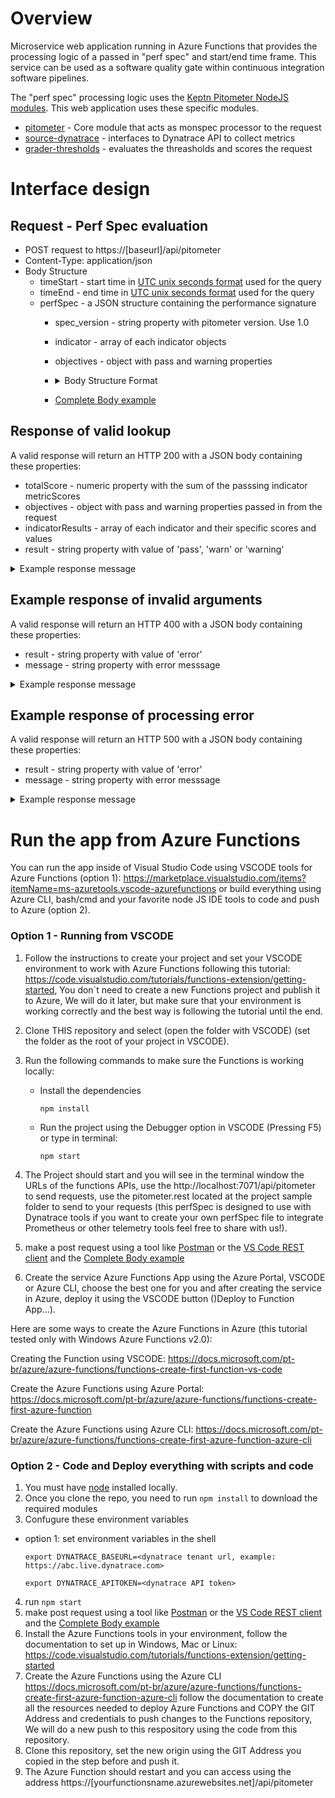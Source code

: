 # Overview

Microservice web application running in Azure Functions that provides the processing logic of a passed in "perf spec" and start/end time frame. This service can be used as a software quality gate within continuous integration software pipelines. 

The "perf spec" processing logic uses the [Keptn Pitometer NodeJS modules](https://github.com/keptn/pitometer). This web application uses these specific modules.
* [pitometer](https://github.com/pitometer/pitometer) - Core module that acts as monspec processor to the request
* [source-dynatrace](https://github.com/pitometer/source-dynatrace) - interfaces to Dynatrace API to collect metrics
* [grader-thresholds](https://github.com/pitometer/grader-thresholds) - evaluates the threasholds and scores the request

# Interface design

## Request - Perf Spec evaluation
* POST request to https://[baseurl]/api/pitometer
* Content-Type: application/json
* Body Structure
  * timeStart - start time in [UTC unix seconds format](https://cloud.google.com/dataprep/docs/html/UNIXTIME-Function_57344718) used for the query
  * timeEnd - end time in [UTC unix seconds format](https://cloud.google.com/dataprep/docs/html/UNIXTIME-Function_57344718) used for the query
  * perfSpec - a JSON structure containing the performance signature
    * spec_version - string property with pitometer version.  Use 1.0
    * indicator - array of each indicator objects
    * objectives - object with pass and warning properties
    * <details><summary>Body Structure Format</summary>

        ```
        {
            "timeStart": 1551398400,
            "timeEnd": 1555027200,
            "perfSpec": {
                "spec_version": "1.0",
                "indicators": [ { <Indicator object 1> } ],
                "objectives": {
                    "pass": 100,
                    "warning": 50
                }
            }
        }
        ```

        </details>

    * [Complete Body example](samples/pitometer.rest)


## Response of valid lookup

A valid response will return an HTTP 200 with a JSON body containing these properties:
* totalScore - numeric property with the sum of the passsing indicator metricScores
* objectives - object with pass and warning properties passed in from the request
* indicatorResults - array of each indicator and their specific scores and values
* result - string property with value of 'pass', 'warn' or 'warning'

<details><summary>
Example response message
</summary>

```
{
    "totalScore": 100,
    "objectives": {
        "pass": 100,
        "warning": 50
    },
    "indicatorResults": [
        {
            "id": "P90_ResponseTime_Frontend",
            "violations": [
                {
                    "value": 12773344.5,
                    "key": "SERVICE-CA9FE330E85EE73B",
                    "breach": "upper_critical",
                    "threshold": 4000000
                }]
            ],
            "score": 50
        },
        {
            "id": "AVG_ResponseTime_Frontend",
            "violations": [
                {
                    "value": 4308886.6,
                    "key": "SERVICE-CA9FE330E85EE73B",
                    "breach": "upper_critical",
                    "threshold": 4000000
                }
            ],
            "score": 50
        }
    ],
    "result": "pass"
}
```

</details>

## Example response of invalid arguments

A valid response will return an HTTP 400 with a JSON body containing these properties:
* result - string property with value of 'error'
* message - string property with error messsage

<details><summary>
Example response message
</summary>

```
{
  "status": "error",
  "message": "Missing timeStart. Please check your request body and try again."
}
```
</details>

## Example response of processing error

A valid response will return an HTTP 500 with a JSON body containing these properties:
* result - string property with value of 'error'
* message - string property with error messsage

<details><summary>
Example response message
</summary>

```
{
  "status": "error",
  "message": "The given timeseries id is not configured."
}
```
</details>

# Run the app from Azure Functions

You can run the app inside of Visual Studio Code using VSCODE tools for Azure Functions (option 1): https://marketplace.visualstudio.com/items?itemName=ms-azuretools.vscode-azurefunctions or build everything using Azure CLI, bash/cmd and your favorite node JS IDE tools to code and push to Azure (option 2).

### Option 1 - Running from VSCODE

1. Follow the instructions to create your project and set your VSCODE environment to work with Azure Functions following this tutorial: https://code.visualstudio.com/tutorials/functions-extension/getting-started, You don`t need to create a new Functions project and publish it to Azure, We will do it later, but make sure that your environment is working correctly and the best way is following the tutorial until the end.

2. Clone THIS repository and select (open the folder with VSCODE) (set the folder as the root of your project in VSCODE).

3. Run the following commands to make sure the Functions is working locally:

    * Install the dependencies
        ```
        npm install
        ```
    * Run the project using the Debugger option in VSCODE (Pressing F5) or type in terminal:
        ```
        npm start
        ```
4. The Project should start and you will see in the terminal window the URLs of the functions APIs, use the http://localhost:7071/api/pitometer to send requests, use the pitometer.rest located at the project sample folder to send to your requests (this perfSpec is designed to use with Dynatrace tools if you want to create your own perfSpec file to integrate Prometheus or other telemetry tools feel free to share with us!).

5. make a post request using a tool like [Postman](https://www.getpostman.com/downloads/) or the [VS Code REST client](https://marketplace.visualstudio.com/items?itemName=humao.rest-client) and the [Complete Body example](samples/pitometer.rest)

6. Create the service Azure Functions App using the Azure Portal, VSCODE or Azure CLI, choose the best one for you and after creating the service in Azure, deploy it using the VSCODE button ()Deploy to Function App...).

Here are some ways to create the Azure Functions in Azure (this tutorial tested only with Windows Azure Functions v2.0):

Creating the Function using VSCODE: https://docs.microsoft.com/pt-br/azure/azure-functions/functions-create-first-function-vs-code

Create the Azure Functions using Azure Portal: https://docs.microsoft.com/pt-br/azure/azure-functions/functions-create-first-azure-function 

Create the Azure Functions using Azure CLI: https://docs.microsoft.com/pt-br/azure/azure-functions/functions-create-first-azure-function-azure-cli 

### Option 2 - Code and Deploy everything with scripts and code

1. You must have [node](https://nodejs.org/en/download/) installed locally.
2. Once you clone the repo, you need to run ```npm install``` to download the required modules
3. Confugure these environment variables
  * option 1: set environment variables in the shell
    ```
    export DYNATRACE_BASEURL=<dynatrace tenant url, example: https://abc.live.dynatrace.com>

    export DYNATRACE_APITOKEN=<dynatrace API token>
    ```
4. run ```npm start```
5. make post request using a tool like [Postman](https://www.getpostman.com/downloads/) or the [VS Code REST client](https://marketplace.visualstudio.com/items?itemName=humao.rest-client) and the [Complete Body example](samples/pitometer.rest)
6. Install the Azure Functions tools in your environment, follow the documentation to set up in Windows, Mac or Linux: https://code.visualstudio.com/tutorials/functions-extension/getting-started 
7. Create the Azure Functions using the Azure CLI https://docs.microsoft.com/pt-br/azure/azure-functions/functions-create-first-azure-function-azure-cli follow the documentation to create all the resources needed to deploy Azure Functions and COPY the GIT Address and credentials to push changes to the Functions repository, We will do a new push to this respository using the code from this repository.
8. Clone this repository, set the new origin using the GIT Address you copied in the step before and push it.
9. The Azure Function should restart and you can access using the  address https://[yourfunctionsname.azurewebsites.net]/api/pitometer
